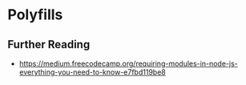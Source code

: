 # Polyfills

## Further Reading

  - https://medium.freecodecamp.org/requiring-modules-in-node-js-everything-you-need-to-know-e7fbd119be8
